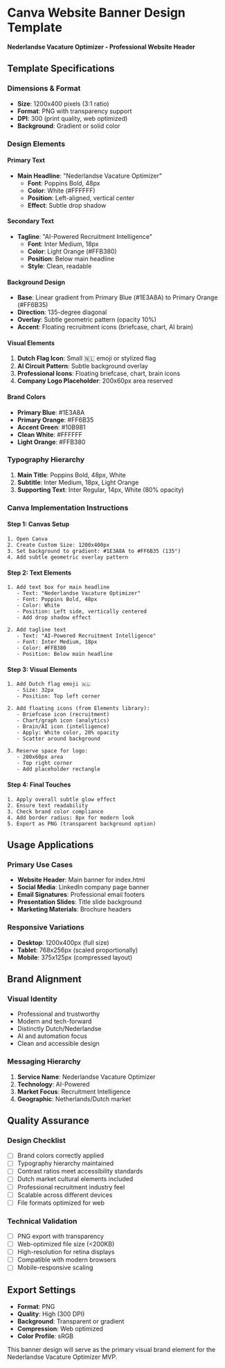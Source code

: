 # Canva Website Banner Design Template
**Nederlandse Vacature Optimizer - Professional Website Header**

## Template Specifications

### Dimensions & Format
- **Size**: 1200x400 pixels (3:1 ratio)
- **Format**: PNG with transparency support
- **DPI**: 300 (print quality, web optimized)
- **Background**: Gradient or solid color

### Design Elements

#### Primary Text
- **Main Headline**: "Nederlandse Vacature Optimizer"
  - **Font**: Poppins Bold, 48px
  - **Color**: White (#FFFFFF)
  - **Position**: Left-aligned, vertical center
  - **Effect**: Subtle drop shadow

#### Secondary Text  
- **Tagline**: "AI-Powered Recruitment Intelligence"
  - **Font**: Inter Medium, 18px
  - **Color**: Light Orange (#FFB380)
  - **Position**: Below main headline
  - **Style**: Clean, readable

#### Background Design
- **Base**: Linear gradient from Primary Blue (#1E3A8A) to Primary Orange (#FF6B35)
- **Direction**: 135-degree diagonal
- **Overlay**: Subtle geometric pattern (opacity 10%)
- **Accent**: Floating recruitment icons (briefcase, chart, AI brain)

#### Visual Elements
1. **Dutch Flag Icon**: Small 🇳🇱 emoji or stylized flag
2. **AI Circuit Pattern**: Subtle background overlay
3. **Professional Icons**: Floating briefcase, chart, brain icons
4. **Company Logo Placeholder**: 200x60px area reserved

#### Brand Colors
- **Primary Blue**: #1E3A8A
- **Primary Orange**: #FF6B35  
- **Accent Green**: #10B981
- **Clean White**: #FFFFFF
- **Light Orange**: #FFB380

### Typography Hierarchy
1. **Main Title**: Poppins Bold, 48px, White
2. **Subtitle**: Inter Medium, 18px, Light Orange
3. **Supporting Text**: Inter Regular, 14px, White (80% opacity)

### Canva Implementation Instructions

#### Step 1: Canvas Setup
```
1. Open Canva
2. Create Custom Size: 1200x400px
3. Set background to gradient: #1E3A8A to #FF6B35 (135°)
4. Add subtle geometric overlay pattern
```

#### Step 2: Text Elements
```
1. Add text box for main headline
   - Text: "Nederlandse Vacature Optimizer"
   - Font: Poppins Bold, 48px
   - Color: White
   - Position: Left side, vertically centered
   - Add drop shadow effect

2. Add tagline text
   - Text: "AI-Powered Recruitment Intelligence"
   - Font: Inter Medium, 18px  
   - Color: #FFB380
   - Position: Below main headline
```

#### Step 3: Visual Elements
```
1. Add Dutch flag emoji 🇳🇱
   - Size: 32px
   - Position: Top left corner

2. Add floating icons (from Elements library):
   - Briefcase icon (recruitment)
   - Chart/graph icon (analytics)
   - Brain/AI icon (intelligence)
   - Apply: White color, 20% opacity
   - Scatter around background

3. Reserve space for logo:
   - 200x60px area
   - Top right corner
   - Add placeholder rectangle
```

#### Step 4: Final Touches
```
1. Apply overall subtle glow effect
2. Ensure text readability
3. Check brand color compliance
4. Add border radius: 8px for modern look
5. Export as PNG (transparent background option)
```

## Usage Applications

### Primary Use Cases
- **Website Header**: Main banner for index.html
- **Social Media**: LinkedIn company page banner
- **Email Signatures**: Professional email footers
- **Presentation Slides**: Title slide background
- **Marketing Materials**: Brochure headers

### Responsive Variations
- **Desktop**: 1200x400px (full size)
- **Tablet**: 768x256px (scaled proportionally)
- **Mobile**: 375x125px (compressed layout)

## Brand Alignment

### Visual Identity
- Professional and trustworthy
- Modern and tech-forward
- Distinctly Dutch/Nederlandse
- AI and automation focus
- Clean and accessible design

### Messaging Hierarchy
1. **Service Name**: Nederlandse Vacature Optimizer
2. **Technology**: AI-Powered
3. **Market Focus**: Recruitment Intelligence
4. **Geographic**: Netherlands/Dutch market

## Quality Assurance

### Design Checklist
- [ ] Brand colors correctly applied
- [ ] Typography hierarchy maintained
- [ ] Contrast ratios meet accessibility standards
- [ ] Dutch market cultural elements included
- [ ] Professional recruitment industry feel
- [ ] Scalable across different devices
- [ ] File formats optimized for web

### Technical Validation
- [ ] PNG export with transparency
- [ ] Web-optimized file size (<200KB)
- [ ] High-resolution for retina displays
- [ ] Compatible with modern browsers
- [ ] Mobile-responsive scaling

## Export Settings
- **Format**: PNG
- **Quality**: High (300 DPI)
- **Background**: Transparent or gradient
- **Compression**: Web optimized
- **Color Profile**: sRGB

This banner design will serve as the primary visual brand element for the Nederlandse Vacature Optimizer MVP.